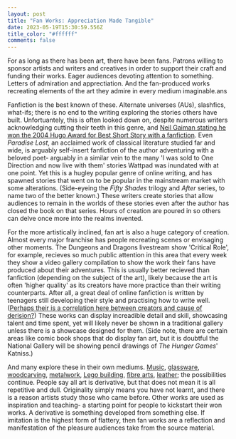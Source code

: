 ```yaml
---
layout: post
title: "Fan Works: Appreciation Made Tangible"
date: 2023-05-19T15:30:59.556Z
title_color: "#ffffff"
comments: false
---
```

For as long as there has been art, there have been fans. Patrons willing to sponsor artists and writers and creatives in order to support their craft and funding their works. Eager audiences devoting attention to something. Letters of admiration and apprectiation. And the fan-produced works recreating elements of the art they admire in every medium imaginable.ans

F﻿anfiction is the best known of these. Alternate universes (AUs), slashfics, what-ifs; there is no end to the writing exploring the stories others have built. Unfortuantely, this is often looked down on, despite numerous writers acknowledging cutting their teeth in this genre, and [Neil Gaiman stating he won the 2004 Hugo Award for Best Short Story with a fanfiction](https://neil-gaiman.tumblr.com/post/655051316456996864/do-you-consider-fanfiction-legitimate-writing). Even *Paradise Lost*, an acclaimed work of classical literature studied far and wide, is arguably self-insert fanfiction of the author adventuring with a beloved poet- arguably in a similar vein to the many 'I was sold to One Direction and now live with them' stories Wattpad was inundated with at one point. Yet this is a hugley popular genre of online writing, and has spawned stories that went on to be popular in the mainstream market with some alterations. (Side-eyeing the *Fifty Shades* trilogy and *After* series, to name two of the better known.) These writers create stories that allow audiences to remain in the worlds of these stories even after the author has closed the book on that series. Hours of creation are poured in so others can delve once more into the realms invented.

F﻿or the more artistically inclined, fan art is also a huge category of creation. Almost every major franchise has people recreating scenes or envisaging other moments. The Dungeons and Dragons livestream show 'Critical Role', for example, recieves so much public attention in this area that every week they show a video gallery compilation to show the work their fans have produced about their adventures. This is usually better recieved than fanfiction (depending on the subject of the art), likely because the art is often 'higher quality' as its creators have more practice than their writing counterparts. After all, a great deal of online fanfiction is written by teenagers still developing their style and practising how to write well. ([Perhaps their is a correlation here between creators and cause of derision?](https://www.youtube.com/watch?v=0B543Zkqq88)) These works can display increadible detail and skill, showcasing talent and time spent, yet will likely never be shown in a traditional gallery unless there is a showcase designed for them. (Side note, there are certain areas like comic book shops that do display fan art, but it is doubtful the National Gallery will be showing pencil drawings of *The Hunger Games*' Katniss.)

A﻿nd many explore these in their own mediums. [Music](https://www.youtube.com/watch?v=bO3zQ7yxbyo), [glassware](https://marimaarte.com/products/bts-glass-mug), [woodcarving](https://imgur.com/gallery/ZJYXrsk), [metalwork](https://www.etsy.com/uk/listing/1171934008/tardis-iron-hanging-basket-bracket?ga_order=most_relevant&ga_search_type=all&ga_view_type=gallery&ga_search_query=doctor+who+glass&ref=sr_gallery-1-15&pro=1&frs=1&organic_search_click=1), [Lego building](https://www.entertainmentearth.com/news/artist-recreates-iconic-dc-comics-characters-and-vehicles-as-life-size-lego-statues/), [fibre arts](https://www.ravelry.com/projects/Owlish/baskerville), [leather](https://www.deviantart.com/vladdrakul88/art/Game-of-Thrones-Leather-Wallet-442458202);﻿ the possibilities continue. People say all art is derivative, but that does not mean it is all repetitive and dull. Originality simply means you have not learnt, and there is a reason artists study those who came before. Other works are used as inspiration and teaching- a starting point for people to kickstart their won works. A derivative is something developed from something else. If imitation is the highest form of flattery, then fan works are a reflection and manifestation of the pleasure audiences take from the source material.